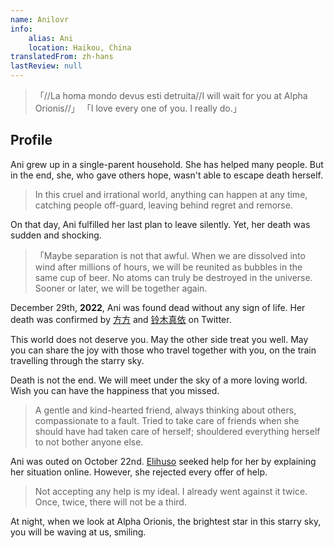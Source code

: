 ```yaml
---
name: Anilovr
info:
    alias: Ani
    location: Haikou, China
translatedFrom: zh-hans
lastReview: null
---
```


>「//La homa mondo devus esti detruita//I will wait for you at Alpha Orionis//」
>「I love every one of you. I really do.」

## Profile

Ani grew up in a single-parent household.
She has helped many people.
But in the end, she, who gave others hope, wasn't able to escape death herself.

> In this cruel and irrational world,
> anything can happen at any time,
> catching people off-guard,
> leaving behind regret and remorse.

On that day, Ani fulfilled her last plan to leave silently.
Yet, her death was sudden and shocking.

>「Maybe separation is not that awful.
> When we are dissolved into wind after millions of hours,
> we will be reunited as bubbles in the same cup of beer.
> No atoms can truly be destroyed in the universe.
> Sooner or later, we will be together again.
<!--
Comments from the translator:
I do not believe a reunion after death can count...
Whatever you do, don't place your hope on that.
-->

December 29th, **2022**, Ani was found dead without any sign of life.
Her death was confirmed by [方方](https://twitter.com/fang050722) and [铃木真依](https://twitter.com/MissSuzuki23) on Twitter.

This world does not deserve you.
May the other side treat you well.
May you can share the joy with those who travel together with you,
on the train travelling through the starry sky.

Death is not the end.
We will meet under the sky of a more loving world.
Wish you can have the happiness that you missed.

> A gentle and kind-hearted friend,
> always thinking about others,
> compassionate to a fault.
> Tried to take care of friends when she should have had taken care of herself;
> shouldered everything herself to not bother anyone else.

Ani was outed on October 22nd.
[Elihuso](https://twitter.com/ElihusoQ) seeked help for her by explaining her situation online.
However, she rejected every offer of help.

> Not accepting any help is my ideal.
> I already went against it twice.
> Once, twice, there will not be a third.

At night, when we look at Alpha Orionis, the brightest star in this starry sky,
you will be waving at us, smiling.
